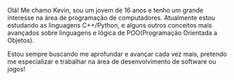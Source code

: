 Olá! Me chamo Kevin, sou um jovem de 16 anos e tenho um grande interesse na área de programação de computadores.
Atualmente estou estudando as linguagens C++/Python, e alguns outros conceitos mais avançados sobre linguagens e lógica de POO(Programação Orientada a Objetos).

Estou sempre buscando me aprofundar e avançar cada vez mais, pretendo me especializar e trabalhar na área de desenvolvimento de software ou jogos!
